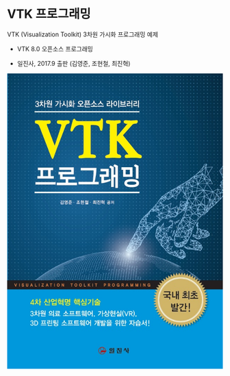 # VTK 프로그래밍
VTK (Visualization Toolkit) 3차원 가시화 프로그래밍 예제

- VTK 8.0 오픈소스 프로그래밍

- 일진사, 2017.9 출판 (김영준, 조현철, 최진혁)

![Alt text](/vtk_book.jpg "VTK 프로그래밍 (일진사)")
